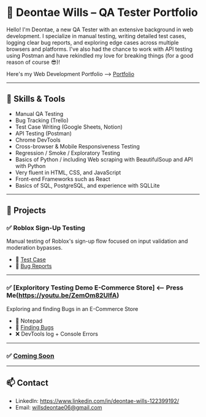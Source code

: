 # 🧪 Deontae Wills – QA Tester Portfolio

Hello! I'm Deontae, a new QA Tester with an extensive background in web development. I specialize in manual testing, writing detailed test cases, logging clear bug reports, and exploring edge cases across multiple browsers and platforms. I've also had the chance to work with API testing using Postman and have rekindled my love for breaking things (for a good reason of course 😎)!

Here's my Web Development Portfolio --> [Portfolio](https://deontaewills.netlify.app)

---

## 🔧 Skills & Tools

- Manual QA Testing
- Bug Tracking (Trello)
- Test Case Writing (Google Sheets, Notion)
- API Testing (Postman)
- Chrome DevTools
- Cross-browser & Mobile Responsiveness Testing
- Regression / Smoke / Exploratory Testing
- Basics of Python / including Web scraping with BeautifulSoup and API with Python
- Very fluent in HTML, CSS, and JavaScript
- Front-end Frameworks such as React
- Basics of SQL, PostgreSQL, and experience with SQLLite

---

## 📁 Projects

### ✅ Roblox Sign-Up Testing
Manual testing of Roblox's sign-up flow focused on input validation and moderation bypasses.

- 🔹 [Test Case](https://docs.google.com/document/d/1EOR376mY2_l3Gm3qJvyiKrVdPYfsXU88i8M2_Tm9uRQ/edit?usp=sharing)
- 🐞 [Bug Reports](https://trello.com/invite/b/67eec77474d79585e1aa9157/ATTI6030f40ed1a86817bc6ed40a4af81642EDA80CBA/roblox-bug-tracker-example-deontae-wills)

---

### ✅ [Exploritory Testing Demo E-Commerce Store] <-- Press Me(https://youtu.be/ZemOm82UIfA)
Exploring and finding Bugs in an E-Commerce Store

- 🔹 Notepad
- 🐞 [Finding Bugs](https://trello.com/invite/b/68014a1322e5a9710247b750/ATTId36c804a056538cfe4d1bb864a75a0449569082E/demo-e-commerce-store-bug-report-example-deontae-wills)
- ❌ DevTools log + Console Errors

---

### ✅ [Coming Soon]()

---

## 📫 Contact

- LinkedIn: https://www.linkedin.com/in/deontae-wills-122399192/
- Email: willsdeontae06@gmail.com
